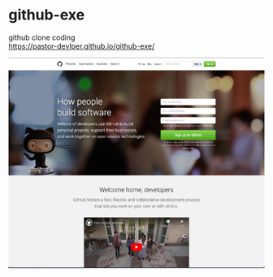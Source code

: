 # github-exe
github clone coding <br>
https://pastor-devlper.github.io/github-exe/

![screen shot](./screenshot.png)

